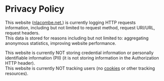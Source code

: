 # Privacy Policy
This website ([nlacombe.net.](https://nlacombe.net)) is currently logging HTTP requests information,
including but not limited to request method, request URI/URL, request headers.  
This data is stored for reasons including but not limited to: aggregating anonymous statistics, improving website performance.

This website is currently NOT storing credential information or personally identifiable information (PII) (it is not storing information in the Authorization HTTP header).  
This website is currently NOT tracking users (no [cookies](https://en.wikipedia.org/wiki/HTTP_cookie) or other tracking resources).
